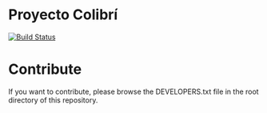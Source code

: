 Proyecto Colibrí
===========

[![Build Status](https://travis-ci.org/openkratio/proyecto-colibri.png)](https://travis-ci.org/openkratio/proyecto-colibri)


Contribute
===========
If you want to contribute, please browse the DEVELOPERS.txt file in the root directory of this repository.
